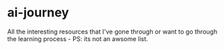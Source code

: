 # ai-journey
All the interesting resources that I've gone through or want to go through the learning process - PS: its not an awsome list.
